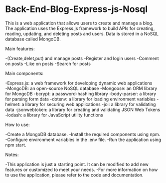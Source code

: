 # Back-End-Blog-Express-js-Nosql
This is a web application that allows users to create and manage a blog. The application uses the Express.js framework to build APIs for creating, reading, updating, and deleting posts and users. Data is stored in a NoSQL database called MongoDB.

Main features:

-(Create,delet,put) and manage posts
-Register and login users
-Comment on posts
-Like on posts
-Search for posts

Main components:

-Express.js: a web framework for developing dynamic web applications       
-MongoDB: an open-source NoSQL database
-Mongoose: an ORM library for MongoDB
-bcrypt: a password-hashing library
-body-parser: a library for parsing form data
-dotenv: a library for loading environment variables
-helmet: a library for securing web applications
-joi: a library for validating data
-jsonwebtoken: a library for creating and validating JSON Web Tokens
-lodash: a library for JavaScript utility functions


How to use:

-Create a MongoDB database.
-Install the required components using npm.
-Configure environment variables in the .env file.
-Run the application using npm start.

Notes:

-This application is just a starting point. It can be modified to add new features or customized to meet your needs.
-For more information on how to use the application, please refer to the code and documentation.

